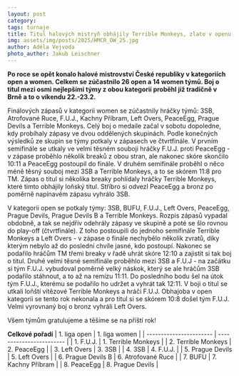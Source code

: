 ```yaml
---
layout: post
category:
tags: turnaje
title: Titul halových mistryň obhájily Terrible Monkeys, zlato v openu vyhrál tým F.U.J.
img: assets/img/posts/2025/HMCR_OW_25.jpg
author: Adéla Vejvoda
photo_author: Jakub Leischner
---
```

**Po roce se opět konalo halové mistrovství České republiky v kategoriích open a women. Celkem se zúčastnilo 26 open a 14 women týmů. Boj o titul mezi osmi nejlepšími týmy z obou kategorií proběhl již tradičně v Brně a to o víkendu 22.-23.2.**

Finálových zápasů v kategorii women se zúčastnily hráčky týmů: 3SB, Atrofované Ruce, F.U.J., Kachny Příbram, Left Overs, PeaceEgg, Prague Devils a Terrible Monkeys. Celý boj o medaile začal v sobotu dopoledne, kdy probíhaly zápasy ve dvou oddělených skupinách. Podle konečných výsledků ze skupin se týmy potkaly v zápasech ve čtvrtfinále. V prvním semifinále se utkaly ve velmi těsném souboji hráčky F.U.J. proti PeaceEgg - v zápase proběhlo několik breaků z obou stran, ale nakonec skóre skončilo 10:11 a PeaceEgg postoupil do finále. V druhém semifinále proběhl o něco méně těsný souboj mezi 3SB a Terrible Monkeys, a to se skórem 11:8 pro TM. Zápas o titul si několika breaky pohlídaly hráčky Terrible Monkeys, které tímto obhájily loňský titul. Stříbro si odvezl PeaceEgg a bronz po poměrně napínavém zápasu vyhrálo 3SB.

V kategorii open se potkaly týmy: 3SB, BUFU, F.U.J., Left Overs, PeaceEgg, Prague Devils, Prague Devils B a Terrible Monkeys. Rozpis zápasů vypadal obdobně, a tak se nejdřív odehrály zápasy ve skupině a poté se šlo rovnou do play-off (čtvrtfinále). Z toho postoupili do jednoho semifinále Terrible Monkeys a Left Overs - v zápase o finále nechybělo několik zvratů, díky kterým nebylo až do poslední chvíle jasné, kdo postoupí. Nakonec se podařilo hráčům TM třemi breaky v řadě uhrát skóre 12:10 a zajistit si tak boj o titul. Druhé velmi těsné semifinále proběhlo mezi 3SB a F.U.J - na začátku si tým F.U.J. vybudoval poměrně velký náskok, který se ale hráčům 3SB podařilo stáhnout, a to až na remízu 11:11. Do posledního bodu šel na útok tým F.U.J., kterému se podařilo ho udržet a vyhrát tak 12:11.
V boji o titul se utkali loňští vítězové Terrible Monkeys a hráči F.U.J. Obhajoba v open kategorii se tento rok nekonala a pro titul si se skórem 10:8 došel tým F.U.J. Velmi vyrovnaný boj o bronz vyhráli Left Overs. 


Všem týmům gratulujeme a těšíme se na příští rok!

**Celkové pořadí**
| 1. liga open              | 1. liga   women                |
| -----------------------   | ------------------------  |
| 1. F.U.J.                | 1. Terrible Monkeys         |
| 2. Terrible Monkeys              | 2. PeaceEgg      |
| 3. Left Overs                    | 3. 3SB              |
| 4. 3SB                   | 4. F.U.J.    |
| 5. Prague Devils        | 5. Left Overs    |
| 6. Prague Devils B         | 6. Atrofované Ruce    |
| 7. BUFU              | 7. Kachny Příbram                       |
| 8. PeaceEgg           | 8. Prague Devils                       |
